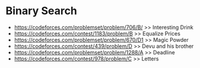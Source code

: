 # Binary Search
- https://codeforces.com/problemset/problem/706/B/ >> Interesting Drink
- https://codeforces.com/contest/1183/problem/B >> Equalize Prices
- https://codeforces.com/problemset/problem/670/D1 >> Magic Powder
- https://codeforces.com/contest/439/problem/D >> Devu and his brother
- https://codeforces.com/problemset/problem/1288/A >> Deadline
- https://codeforces.com/contest/978/problem/C >> Letters
